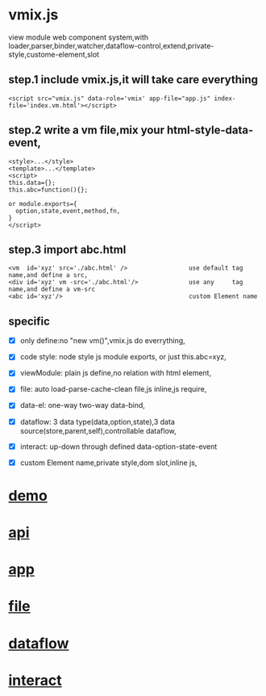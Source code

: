 # vmix.js
view module web component system,with loader,parser,binder,watcher,dataflow-control,extend,private-style,custome-element,slot

## step.1 include vmix.js,it will take care everything
```<script src="vmix.js" data-role='vmix' app-file="app.js" index-file='index.vm.html'></script>```

## step.2 write a vm file,mix your html-style-data-event,
```
<style>...</style> 
<template>...</template> 
<script>
this.data={};
this.abc=function(){};

or module.exports={
  option,state,event,method,fn,
}
</script>
```
## step.3 import abc.html
```
<vm  id='xyz' src='./abc.html' />                 use default tag name,and define a src,
<div id='xyz' vm -src='./abc.html'/>              use any     tag name,and define a vm-src
<abc id='xyz'/>                                   custom Element name
```
## specific
- [x] only define:no "new vm()",vmix.js do everrything,
- [x] code style: node style js module exports, or just this.abc=xyz,
- [x] viewModule: plain js define,no relation with html element,
- [x] file:       auto load-parse-cache-clean file,js inline,js require,
- [x] data-el:    one-way two-way data-bind,
- [x] dataflow:   3 data type(data,option,state),3 data source(store,parent,self),controllable dataflow,
- [x] interact:   up-down through defined data-option-state-event
- [x] custom Element name,private style,dom slot,inline js,


# [demo](https://peterli888.github.io/vmix/#!/document/vmdemo)
# [api](https://peterli888.github.io/vmix/#!/document/vmapi)
# [app](https://peterli888.github.io/vmix/#!/document/app)
# [file](https://peterli888.github.io/vmix/#!/document/file)
# [dataflow](https://peterli888.github.io/vmix/#!/document/dataflow)
# [interact](https://peterli888.github.io/vmix/#!/document/interact)
